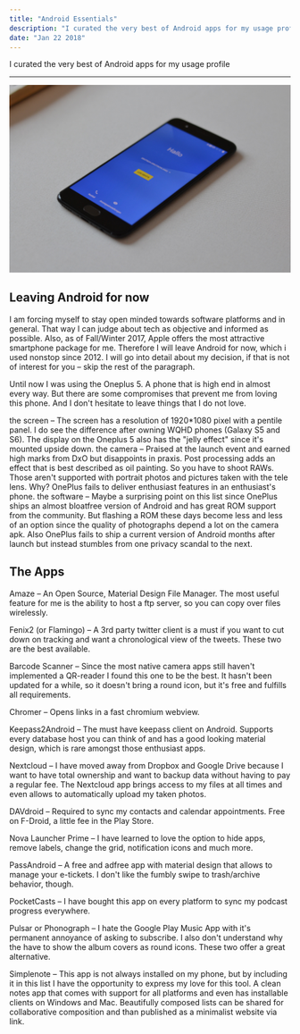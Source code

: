 ```yaml
---
title: "Android Essentials"
description: "I curated the very best of Android apps for my usage profile"
date: "Jan 22 2018"
---
```

I curated the very best of Android apps for my usage profile

---

![Oneplus 5 Android Smartphone](./Oneplus_5_Android_Smartphone.jpg)

## Leaving Android for now

I am forcing myself to stay open minded towards software platforms and in general. That way I can judge about tech as objective and informed as possible. Also, as of Fall/Winter 2017, Apple offers the most attractive smartphone package for me. Therefore I will leave Android for now, which i used nonstop since 2012. I will go into detail about my decision, if that is not of interest for you – skip the rest of the paragraph.

Until now I was using the Oneplus 5. A phone that is high end in almost every way. But there are some compromises that prevent me from loving this phone. And I don't hesitate to leave things that I do not love.

the screen – The screen has a resolution of 1920*1080 pixel with a pentile panel. I do see the difference after owning WQHD phones (Galaxy S5 and S6). The display on the Oneplus 5 also has the "jelly effect" since it's mounted upside down.
the camera – Praised at the launch event and earned high marks from DxO but disappoints in praxis. Post processing adds an effect that is best described as oil painting. So you have to shoot RAWs. Those aren't supported with portrait photos and pictures taken with the tele lens. Why? OnePlus fails to deliver enthusiast features in an enthusiast's phone.
the software – Maybe a surprising point on this list since OnePlus ships an almost bloatfree version of Android and has great ROM support from the community. But flashing a ROM these days become less and less of an option since the quality of photographs depend a lot on the camera apk. Also OnePlus fails to ship a current version of Android months after launch but instead stumbles from one privacy scandal to the next.

## The Apps

Amaze – An Open Source, Material Design File Manager. The most useful feature for me is the ability to host a ftp server, so you can copy over files wirelessly.

Fenix2 (or Flamingo) – A 3rd party twitter client is a must if you want to cut down on tracking and want a chronological view of the tweets. These two are the best available.

Barcode Scanner – Since the most native camera apps still haven't implemented a QR-reader I found this one to be the best. It hasn't been updated for a while, so it doesn't bring a round icon, but it's free and fulfills all requirements.

Chromer – Opens links in a fast chromium webview.

Keepass2Android – The must have keepass client on Android. Supports every database host you can think of and has a good looking material design, which is rare amongst those enthusiast apps.

Nextcloud – I have moved away from Dropbox and Google Drive because I want to have total ownership and want to backup data without having to pay a regular fee. The Nextcloud app brings access to my files at all times and even allows to automatically upload my taken photos.

DAVdroid – Required to sync my contacts and calendar appointments. Free on F-Droid, a little fee in the Play Store.

Nova Launcher Prime – I have learned to love the option to hide apps, remove labels, change the grid, notification icons and much more.

PassAndroid – A free and adfree app with material design that allows to manage your e-tickets. I don't like the fumbly swipe to trash/archive behavior, though.

PocketCasts – I have bought this app on every platform to sync my podcast progress everywhere.

Pulsar or Phonograph – I hate the Google Play Music App with it's permanent annoyance of asking to subscribe. I also don't understand why the have to show the album covers as round icons. These two offer a great alternative.

Simplenote – This app is not always installed on my phone, but by including it in this list I have the opportunity to express my love for this tool. A clean notes app that comes with support for all platforms and even has installable clients on Windows and Mac. Beautifully composed lists can be shared for collaborative composition and than published as a minimalist website via link.